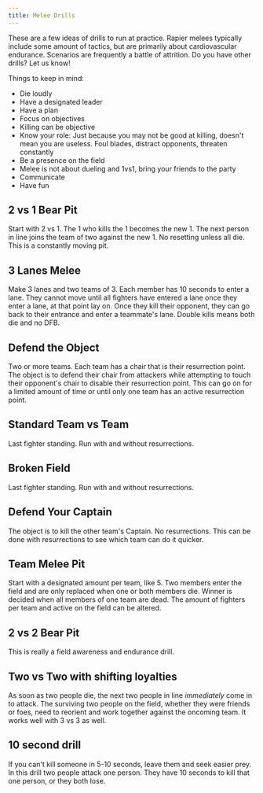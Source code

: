 ```yaml
---
title: Melee Drills
---
```


These are a few ideas of drills to run at practice.  Rapier melees typically include some amount of tactics, but are primarily about cardiovascular endurance.  Scenarios are frequently a battle of attrition.  Do you have other drills?  Let us know!

Things to keep in mind:

* Die loudly
* Have a designated leader
* Have a plan
* Focus on objectives
* Killing can be objective
* Know your role: Just because you may not be good at killing, doesn't mean you are useless. Foul blades, distract opponents, threaten constantly
* Be a presence on the field
* Melee is not about dueling and 1vs1, bring your friends to the party
* Communicate
* Have fun

## 2 vs 1 Bear Pit

Start with 2 vs 1.  The 1 who kills the 1 becomes the new 1.  The next person in line joins the team of two against the new 1.  No resetting unless all die. This is a constantly moving pit.

## 3 Lanes Melee

Make 3 lanes and two teams of 3. Each member has 10 seconds to enter a lane. They cannot move until all fighters have entered a lane once they enter a lane, at that point lay on. Once they kill their opponent, they can go back to their entrance and enter a teammate's lane. Double kills means both die and no DFB.

## Defend the Object

Two or more teams.  Each team has a chair that is their resurrection point.  The object is to defend their chair from attackers while attempting to touch their opponent's chair to disable their resurrection point. This can go on for a limited amount of time or until only one team has an active resurrection point.

## Standard Team vs Team

Last fighter standing.  Run with and without resurrections.

## Broken Field

Last fighter standing.  Run with and without resurrections.

## Defend Your Captain

The object is to kill the other team's Captain.  No resurrections.  This can be done with resurrections to see which team can do it quicker.

## Team Melee Pit

Start with a designated amount per team, like 5. Two members enter the field and are only replaced when one or both members die. Winner is decided when all members of one team are dead. The amount of fighters per team and active on the field can be altered.

## 2 vs 2 Bear Pit

This is really a field awareness and endurance drill.

## Two vs Two with shifting loyalties

As soon as two people die, the next two people in line *immediately* come in to attack.  The surviving two people on the field, whether they were friends or foes, need to reorient and work together against the oncoming team.  It works well with 3 vs 3 as well.

## 10 second drill

If you can't kill someone in 5-10 seconds, leave them and seek easier prey.  In this drill two people attack one person.  They have 10 seconds to kill that one person, or they both lose.
